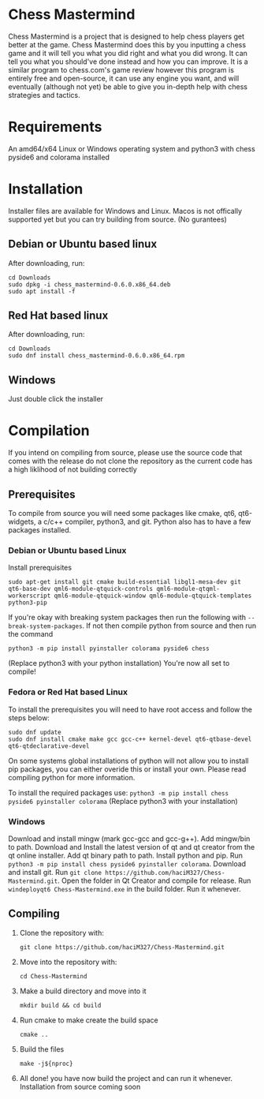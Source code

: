 # Chess Mastermind

Chess Mastermind is a project that is designed to help chess players get better at the game. Chess Mastermind does this by you inputting a chess game and it will tell you what you did right and what you did wrong. It can tell you what you should've done instead and how you can improve. It is a similar program to chess.com's game review however this program is entirely free and open-source, it can use any engine you want, and will eventually (although not yet) be able to give you in-depth help with chess strategies and tactics.

# Requirements

An amd64/x64 Linux or Windows operating system and python3 with chess pyside6 and colorama installed
# Installation
Installer files are available for Windows and Linux. Macos is not offically supported yet but you can try building from source. (No gurantees)
## Debian or Ubuntu based linux
After downloading, run:
```
cd Downloads
sudo dpkg -i chess_mastermind-0.6.0.x86_64.deb
sudo apt install -f
```

## Red Hat based linux
After downloading, run:
```
cd Downloads
sudo dnf install chess_mastermind-0.6.0.x86_64.rpm
```

## Windows
Just double click the installer

# Compilation

If you intend on compiling from source, please use the source code that comes with the release do not clone the repository as the current code has a high liklihood of not building correctly

## Prerequisites

To compile from source you will need some packages like cmake, qt6, qt6-widgets, a c/c++ compiler, python3, and git. Python also has to have a few packages installed. 

### Debian or Ubuntu based Linux

Install prerequisites
```
sudo apt-get install git cmake build-essential libgl1-mesa-dev git qt6-base-dev qml6-module-qtquick-controls qml6-module-qtqml-workerscript qml6-module-qtquick-window qml6-module-qtquick-templates python3-pip
```
If you're okay with breaking system packages then run the following with ```--break-system-packages```. If not then compile python from source and then run the command
```
python3 -m pip install pyinstaller colorama pyside6 chess
```
(Replace python3 with your python installation)
You're now all set to compile!

### Fedora or Red Hat based Linux

To install the prerequisites you will need to have root access and follow the steps below:
```
sudo dnf update
sudo dnf install cmake make gcc gcc-c++ kernel-devel qt6-qtbase-devel qt6-qtdeclarative-devel
```

On some systems global installations of python will not allow you to install pip packages, you can either overide this or install your own. Please read compiling python for more information.

To install the required packages use:
```python3 -m pip install chess pyside6 pyinstaller colorama```
(Replace python3 with your installation)

### Windows
Download and install mingw (mark gcc-gcc and gcc-g++). Add mingw/bin to path. Download and Install the latest version of qt and qt creator from the qt online installer. Add qt binary path to path. Install python and pip. Run ```python3 -m pip install chess pyside6 pyinstaller colorama```. Download and install git. Run ```git clone https://github.com/haciM327/Chess-Mastermind.git```. Open the folder in Qt Creator and compile for release. Run ```windeployqt6 Chess-Mastermind.exe``` in the build folder. Run it whenever.

## Compiling

1. Clone the repository with:

   ```git clone https://github.com/haciM327/Chess-Mastermind.git```
   
2. Move into the repository with:

   ```cd Chess-Mastermind```
   
3. Make a build directory and move into it

   ```mkdir build && cd build```

4. Run cmake to make create the build space

   ```cmake ..```

5. Build the files

   ```make -j${nproc}```

6. All done! you have now build the project and can run it whenever. Installation from source coming soon
